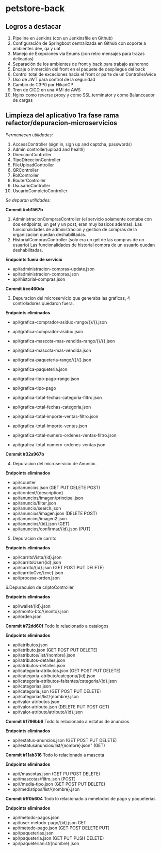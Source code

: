 # petstore-back

## Logros a destacar

1. Pipeline en Jenkins (con un Jenkinsfile en Github)
2. Configuración de Springboot centralizada en Github con soporte a ambientes dev, qa y uat
3. Manejo de Exepciones via Enums (con retro mensajes para trazas delicadas)
4. Separación de los ambientes de front y back para trabajo asíncrono
5. Encaje o inmerción del front en el paquete de despliegue del back
6. Control total de exceciones hacia el front or parte de un ControllerAvice
7. Uso de JWT para control de la seguridad
8. Cambio de C3P0 por HikariCP
9. Tren de CICD en una AMI de AWS
10. Nginx como reverse proxy y como SSL terminator y como Balanceador de cargas


## Limpieza del aplicativo 1ra fase rama refactor/depuracion-microservicios

*Permanecen utilidades:*

1. AccessController (sign in, sign up and captcha, passwords)
2. Admin controller(upload and health)
3. DireccionController
4. TipoDireccionController
5. FileUploadController
6. QRController
7. RolController
8. RouterController
9. UsusarioController
10. UsuarioCompletoController


*Se depuran utilidades:*

**Commit #cb1567b**
1. AdministracionComprasController (el servicio solamente contaba con dos endpoints, un get y un post, eran muy basicos ademas). Las funcionalidades de administracion y gestion de compras de la organizacion quedan deshabilitadas.
2. HistorialComprasController (solo era un get de las compras de un usuario) Las funcionalidades de historial compra de un usuario quedan deshabilitadas.

**Endpoints fuera de servicio**

- api/administracion-compras-update.json
- api/administracion-compras.json
- api/historial-compras.json

**Commit #ce460da**

3. Depuracion del microservicio que generaba las graficas, 4 controladores quedaron fuera.

**Endpoints eliminados**

- api/grafica-comprador-asiduo-rango/{}/{}.json
- api/grafica-comprador-asiduo.json
- api/grafica-mascota-mas-vendida-rango/{}/{}.json
- api/grafica-mascota-mas-vendida.json
- api/grafica-paqueteria-rango/{}/{}.json
- api/grafica-paqueteria.json

- api/grafica-tipo-pago-rango.json
- api/grafica-tipo-pago

- api/grafica-total-fechas-categoria-filtro.json
- api/grafica-total-fechas-categoria.json

- api/grafica-total-importe-ventas-filtro.json
- api/grafica-total-importe-ventas.json
- api/grafica-total-numero-ordenes-ventas-filtro.json
- api/grafica-total-numero-ordenes-ventas.json

**Commit #32a967b**

4. Depuracion del microservicio de Anuncio.

**Endpoints eliminados**

- api/counter
- api/anuncios.json (GET PUT DELETE POST)
- api/content/{description}
- api/anuncios/imagen/principal.json
- api/anuncio/filter.json
- api/anuncio/search.json
- api/anuncios/imagen.json (DELETE POST)
- api/anuncios/imagen2.json
- api/anuncios/{id}.json (GET)
- api/anuncios/confirmar/{id}.json (PUT)

5. Depuracion de carrito

**Endpoints eliminados**

- api/carritoVista/{id}.json
- api/carritoUser/{id}.json
- api/carrito/{id}.json (GET POST PUT DELETE)
- api/carritoCve/{cve}.json
- api/procesa-orden.json

6.Depuracuion de criptoController

**Endpoints eliminados**

- api/wallet/{id}.json
- api/monto-btc/{monto}.json
- api/orden.json

**Commit #72dd60f**
Todo lo relacionado a catalogos

**Endpoints eliminados**

- api/atributos.json
- api/atributo.json (GET POST PUT DELETE)
- api/atributos/list/{nombre}.json
- api/atributos-detalles.json
- api/atributos-detalles.json
- api/categoria-atributos.json (GET POST PUT DELETE)
- api/categoria-atributo/categoria/{id}.json
- api/categoria-atributos-faltantes/categoria/{id}.json
- api/categorias.json
- api/categoria.json (GET POST PUT DELETE)
- api/categorias/list/{nombre}.json
- api/valor-atributos.json
- api/valor-atributo.json (DELETE PUT POST GET)
- api/valor-atributo/atributo/{id}.json

**Commit #f796bb6**
Todo lo relacionado a estatus de anuncios

**Endpoints eliminados**
- api/estatus-anuncios.json (GET POST PUT DELETE)
- api/estatusanuncios/list/{nombre}.json" (GET)

**Commit #11ab316**
Todo lo relacionado a mascota

**Endpoints eliminados**
- api//mascotas.json (GET PU POST DELETE)
- api/mascotas/filtro.json (POST)
- api//media-tipo.json (GET POST PUT DELETE)
- api/mediatipos/list/{nombre}.json

**Commit #ff0b604**
Todo lo relacionado a mmetodos de pago y paqueterias

**Endpoints eliminados**
- api/metodo-pagos.json
- api/user-metodo-pago/{id}.json GET
- api/metodo-pago.json (GET POST DELETE PUT)
- api/paqueterias.json
- api/paqueteria.json (GET PUT PUSH DELETE)
- api/paqueteria/list/{nombre}.json

